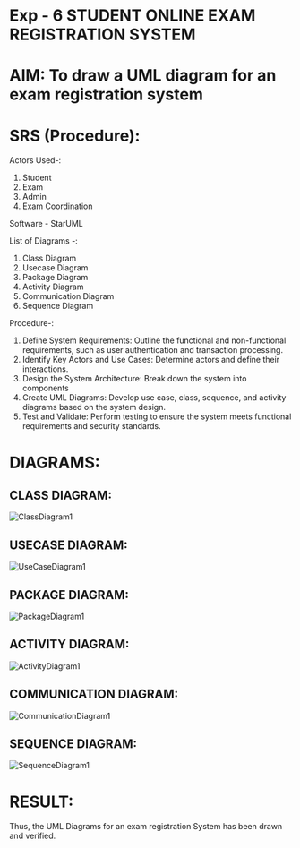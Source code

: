 # Exp - 6 STUDENT ONLINE EXAM REGISTRATION SYSTEM

# AIM: To draw a UML diagram for an exam registration system

# SRS (Procedure):
Actors Used-:
1) Student
2) Exam
3) Admin
4) Exam Coordination                                                                                                     

Software - StarUML

List of Diagrams -:
1) Class Diagram
2) Usecase Diagram
3) Package Diagram
4) Activity Diagram
5) Communication Diagram
6) Sequence Diagram

Procedure-:
1. Define System Requirements: Outline the functional and non-functional requirements, such as user authentication and transaction processing.
2. Identify Key Actors and Use Cases: Determine actors and define their interactions.
3. Design the System Architecture: Break down the system into components
4. Create UML Diagrams: Develop use case, class, sequence, and activity diagrams based on the system design.
5. Test and Validate: Perform testing to ensure the system meets functional requirements and security standards.

# DIAGRAMS:
## CLASS DIAGRAM:
![ClassDiagram1](https://github.com/user-attachments/assets/6e5d51c2-2740-48d6-b5d4-f521651ddd54)


## USECASE DIAGRAM:
![UseCaseDiagram1](https://github.com/user-attachments/assets/51fc632a-0da8-4055-9da9-9c1b3c6d3a27)


## PACKAGE DIAGRAM:
![PackageDiagram1](https://github.com/user-attachments/assets/e5845290-dc1e-4b1e-89af-e464798e8243)


## ACTIVITY DIAGRAM:
![ActivityDiagram1](https://github.com/user-attachments/assets/d1450043-6048-4cb1-a3dd-8ca8d00daaf1)


## COMMUNICATION DIAGRAM:
![CommunicationDiagram1](https://github.com/user-attachments/assets/db3e8627-3b37-438f-b2cb-1f054b991054)


## SEQUENCE DIAGRAM:
![SequenceDiagram1](https://github.com/user-attachments/assets/8ca29ac7-bbe0-43dd-8ac8-d179a5f9e64e)


# RESULT:
Thus, the UML Diagrams for an exam registration System has been drawn and verified.


